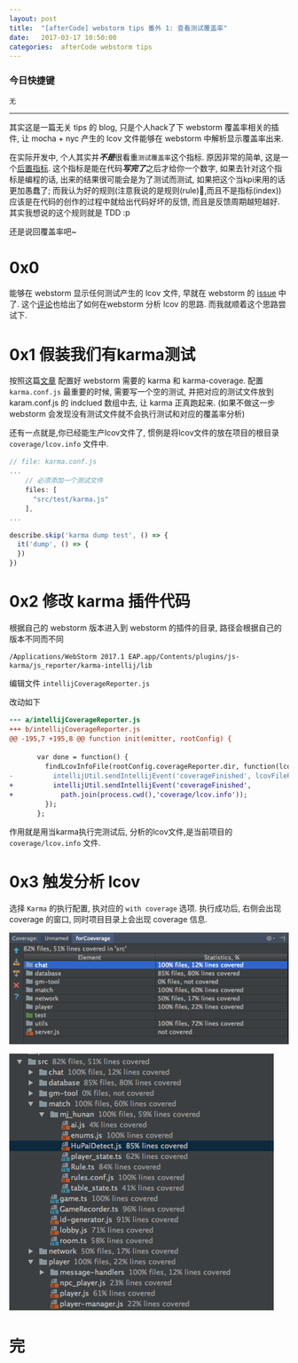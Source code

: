 ```yaml
---
layout: post
title:  "[afterCode] webstorm tips 番外 1: 查看测试覆盖率"
date:   2017-03-17 10:50:00
categories:  afterCode webstorm tips
---
```


### 今日快捷键

```
无
```
----


其实这是一篇无关 tips 的 blog, 只是个人hack了下 webstorm 覆盖率相关的插件, 让 mocha + nyc 产生的 lcov 文件能够在 webstorm 中解析显示覆盖率出来. 

在实际开发中, 个人其实并***不是***很看重`测试覆盖率`这个指标. 原因非常的简单, 这是一个[后置指标](http://wiki.mbalib.com/wiki/%E6%BB%9E%E5%90%8E%E6%8C%87%E6%A0%87). 这个指标是能在代码***写完了***之后才给你一个数字, 如果去针对这个指标是编程的话, 出来的结果很可能会是为了测试而测试, 如果把这个当kpi来用的话更加愚蠢了; 而我认为好的规则(注意我说的是规则(rule),而且不是指标(index))应该是在代码的创作的过程中就给出代码好坏的反馈, 而且是反馈周期越短越好. 其实我想说的这个规则就是 TDD  :p

还是说回覆盖率吧~


# 0x0 

能够在 webstorm 显示任何测试产生的 lcov 文件, 早就在 webstorm 的 [issue](https://youtrack.jetbrains.com/oauth?state=%2Fissue%2FWEB-10303) 中了. 这个[评论](https://youtrack.jetbrains.com/issue/WEB-10303#comment=27-1349843)也给出了如何在webstorm 分析 lcov 的思路. 而我就顺着这个思路尝试下.


# 0x1 假装我们有karma测试

按照这篇[文章](https://www.jetbrains.com/help/webstorm/2016.3/monitoring-code-coverage-for-javascript.html) 配置好 webstorm 需要的 karma 和 karma-coverage.  配置`karma.conf.js` 最重要的时候, 需要写一个空的测试, 并把对应的测试文件放到 karam.conf.js 的 indclued 数组中去,  让 karma 正真跑起来. (如果不做这一步 webstorm 会发现没有测试文件就不会执行测试和对应的覆盖率分析)

还有一点就是,你已经能生产lcov文件了, 惯例是将lcov文件的放在项目的根目录 `coverage/lcov.info` 文件中.


```js
// file: karma.conf.js
...
    // 必须添加一个测试文件
    files: [
      "src/test/karma.js"
    ],
...
```

```js
describe.skip('karma dump test', () => {
  it('dump', () => {
  })
})
```



# 0x2 修改 karma 插件代码

根据自己的 webstorm 版本进入到 webstorm 的插件的目录, 路径会根据自己的版本不同而不同

```
/Applications/WebStorm 2017.1 EAP.app/Contents/plugins/js-karma/js_reporter/karma-intellij/lib
```

编辑文件 `intellijCoverageReporter.js`

改动如下

```diff
--- a/intellijCoverageReporter.js
+++ b/intellijCoverageReporter.js
@@ -195,7 +195,8 @@ function init(emitter, rootConfig) {

       var done = function() {
         findLcovInfoFile(rootConfig.coverageReporter.dir, function(lcovFilePath) {
-          intellijUtil.sendIntellijEvent('coverageFinished', lcovFilePath);
+          intellijUtil.sendIntellijEvent('coverageFinished',
+            path.join(process.cwd(),'coverage/lcov.info'));
         });
       };

```

作用就是用当karma执行完测试后, 分析的lcov文件,是当前项目的 `coverage/lcov.info` 文件.


# 0x3 触发分析 lcov

选择 `Karma` 的执行配置, 执对应的 `with coverage` 选项. 执行成功后, 右侧会出现 coverage 的窗口, 同时项目目录上会出现 coverage 信息.


![coverage window](https://raw.githubusercontent.com/stormslowly/stormslowly.github.io/master/imgs/coverage_in_structiure.png)



![coverage window](https://raw.githubusercontent.com/stormslowly/stormslowly.github.io/master/imgs/coverage_in_project.png)


# 完
